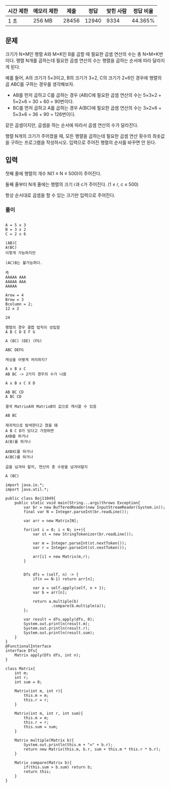 |시간 제한|메모리 제한|제출|정답|맞힌 사람|정답 비율|
|---|---|---|---|---|---|
|1 초|256 MB|28456|12940|9334|44.365%|

## 문제

크기가 N×M인 행렬 A와 M×K인 B를 곱할 때 필요한 곱셈 연산의 수는 총 N×M×K번이다. 행렬 N개를 곱하는데 필요한 곱셈 연산의 수는 행렬을 곱하는 순서에 따라 달라지게 된다.

예를 들어, A의 크기가 5×3이고, B의 크기가 3×2, C의 크기가 2×6인 경우에 행렬의 곱 ABC를 구하는 경우를 생각해보자.

- AB를 먼저 곱하고 C를 곱하는 경우 (AB)C에 필요한 곱셈 연산의 수는 5×3×2 + 5×2×6 = 30 + 60 = 90번이다.
- BC를 먼저 곱하고 A를 곱하는 경우 A(BC)에 필요한 곱셈 연산의 수는 3×2×6 + 5×3×6 = 36 + 90 = 126번이다.

같은 곱셈이지만, 곱셈을 하는 순서에 따라서 곱셈 연산의 수가 달라진다.

행렬 N개의 크기가 주어졌을 때, 모든 행렬을 곱하는데 필요한 곱셈 연산 횟수의 최솟값을 구하는 프로그램을 작성하시오. 입력으로 주어진 행렬의 순서를 바꾸면 안 된다.

## 입력

첫째 줄에 행렬의 개수 N(1 ≤ N ≤ 500)이 주어진다.

둘째 줄부터 N개 줄에는 행렬의 크기 r과 c가 주어진다. (1 ≤ r, c ≤ 500)

항상 순서대로 곱셈을 할 수 있는 크기만 입력으로 주어진다.


### 풀이
```

A = 5 x 3
B = 3 x 2
C = 2 x 6

(AB)C
A(BC)
이렇게 가능하지만

(AC)B는 불가능하다.

즉 
AAAAA AAA
AAAAA AAA
AAAAA 

Arow = 4 
Brow = 3
Bcolumn = 2;
12 x 2

24

행렬의 경우 결합 법칙이 성립함
A B C D E F G 

A (BC) (DE) (FG)

ABC DEFG

캐싱을 어떻게 처리하지?

A x B x C
AB BC -> 2가지 경우의 수가 나옴

A x B x C X D

AB BC CD
A BC CD

결국 MatrixA와 MatrixB의 값으로 캐시할 수 있음

AB BC

재귀적으로 탐색한다고 쳤을 떄
A B C D가 있다고 가정하면
AXB를 하거나
A(B)를 하거나 

AXBXC를 하거나
A(BC)를 하거나

곱을 넘겨야 할지, 연산의 총 수량을 넘겨야할지

A (BC)
```

```
import java.io.*; 
import java.util.*;

public class Boj11049{
	public static void main(String...args)throws Exception{
		var br = new BufferedReader(new InputStreamReader(System.in));
		final var N = Integer.parseInt(br.readLine());

		var arr = new Matrix[N];

		for(int i = 0; i < N; i++){
			var st = new StringTokenizer(br.readLine());

			var m = Integer.parseInt(st.nextToken());
			var r = Integer.parseInt(st.nextToken());

			arr[i] = new Matrix(m,r);
		}

		
		Dfs dfs = (self, n) -> {
			if(n == N-1) return arr[n];
			
			var a = self.apply(self, n + 1);
			var b = arr[n];

			return a.multiple(b)
					.compare(b.multiple(a));
		};

		var result = dfs.apply(dfs, 0);
		System.out.println(result.m);
		System.out.println(result.r);
		System.out.println(result.sum);
	}
}
@FunctionalInterface
interface Dfs{
	Matrix apply(Dfs dfs, int n);
}

class Matrix{
	int m;
	int r;
	int sum = 0;

	Matrix(int m, int r){
		this.m = m; 
		this.r = r;
	}

	Matrix(int m, int r, int sum){
		this.m = m;
		this.r = r; 
		this.sum = sum;
	}

	Matrix multiple(Matrix b){
		System.out.println(this.m + "=" + b.r);
		return new Matrix(this.m, b.r, sum + this.m * this.r * b.r); 
	}

	Matrix compare(Matrix b){
		if(this.sum > b.sum) return b;
		return this;
	}
}

```